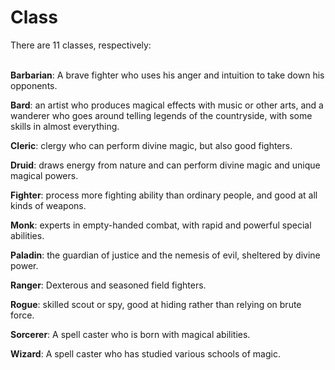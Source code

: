 # Class

There are 11 classes, respectively:

\
**Barbarian**: A brave fighter who uses his anger and intuition to take down his opponents.

**Bard**: an artist who produces magical effects with music or other arts, and a wanderer who goes around telling legends of the countryside, with some skills in almost everything.

**Cleric**: clergy who can perform divine magic, but also good fighters.

**Druid**: draws energy from nature and can perform divine magic and unique magical powers.

**Fighter**: process more fighting ability than ordinary people, and good at all kinds of weapons.

**Monk**: experts in empty-handed combat, with rapid and powerful special abilities.

**Paladin**: the guardian of justice and the nemesis of evil, sheltered by divine power.

**Ranger**: Dexterous and seasoned field fighters.

**Rogue**: skilled scout or spy, good at hiding rather than relying on brute force.

**Sorcerer**: A spell caster who is born with magical abilities.

**Wizard**: A spell caster who has studied various schools of magic.
